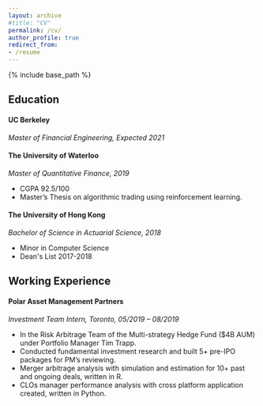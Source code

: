 ```yaml
---
layout: archive
#title: "CV"
permalink: /cv/
author_profile: true
redirect_from:
- /resume
---
```

{% include base_path %}
## Education
####  UC Berkeley  
*Master of Financial Engineering, Expected 2021*

#### The University of Waterloo  
*Master of Quantitative Finance, 2019*
- CGPA 92.5/100
- Master’s Thesis on algorithmic trading using reinforcement learning.

#### The University of Hong Kong  
*Bachelor of Science in Actuarial Science, 2018*
- Minor in Computer Science
- Dean's List 2017-2018

## Working Experience
#### Polar Asset Management Partners
*Investment Team Intern, Toronto, 05/2019 – 08/2019*
- In the Risk Arbitrage Team of the Multi-strategy Hedge Fund ($4B AUM) under Portfolio Manager Tim Trapp.
- Conducted fundamental investment research and built 5+ pre-IPO packages for PM’s reviewing.
- Merger arbitrage analysis with simulation and estimation for 10+ past and ongoing deals, written in R.
- CLOs manager performance analysis with cross platform application created, written in Python.
